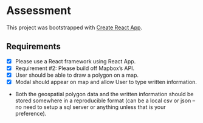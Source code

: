 # Assessment

This project was bootstrapped with [Create React App](https://github.com/facebook/create-react-app).

## Requirements

- [x] Please use a React framework using React App.
- [x] Requirement #2: Please build off Mapbox’s API.
- [x] User should be able to draw a polygon on a map.
- [x] Modal should appear on map and allow User to type written information.
- Both the geospatial polygon data and the written information should be stored somewhere in a reproducible format (can be a local csv or json – no need to setup a sql server or anything unless that is your preference).
